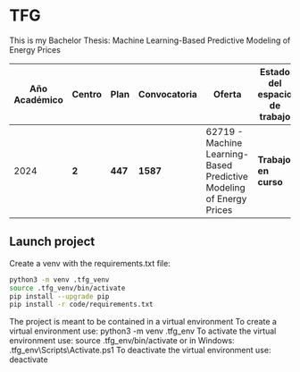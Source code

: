 # TFG

This is my Bachelor Thesis: Machine Learning-Based Predictive Modeling of Energy Prices

| Año Académico | Centro      | Plan          | Convocatoria   | Oferta                                                              | Estado del espacio de trabajo | Acceso al espacio de trabajo |
| --------------- | ----------- | ------------- | -------------- | ------------------------------------------------------------------- | ----------------------------- | ---------------------------- |
| 2024            | **2** | **447** | **1587** | 62719 - Machine Learning-Based Predictive Modeling of Energy Prices | **Trabajo en curso**    | Acceder                      |

## Launch project
Create a venv with the requirements.txt file:
```bash
python3 -m venv .tfg_venv
source .tfg_venv/bin/activate
pip install --upgrade pip
pip install -r code/requirements.txt
```

The project is meant to be contained in a virtual environment
To create a virtual environment use: python3 -m venv .tfg_env
To activate the virtual environment use: source .tfg_env/bin/activate
    or in Windows: .tfg_env\Scripts\Activate.ps1
To deactivate the virtual environment use: deactivate

